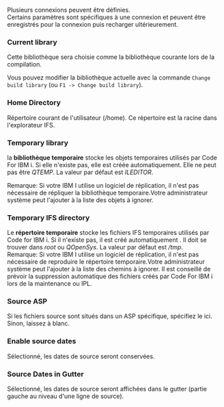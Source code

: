 Plusieurs connexions peuvent être définies.  
Certains paramètres sont spécifiques à une connexion et peuvent être enregistrés pour la connexion puis recharger ultérieurement.

### Current library

Cette bibliothèque sera choisie comme la bibliothèque courante lors de la compilation.

Vous pouvez modifier la bibliothèque actuelle avec la commande `Change build library` (ou  `F1 -> Change build library`).

### Home Directory 

Répertoire courant de l'utilisateur (/home).
Ce répertoire est la racine dans l'explorateur IFS.

### Temporary library

la **bibliothèque temporaire** stocke les objets temporaires utilisés par Code For IBM i. Si elle n'existe pas, elle est créée automatiquement. Elle ne peut pas être *QTEMP*.
La valeur par défaut est *ILEDITOR*.  

Remarque: Si votre IBM I utilise un logiciel de réplication, il n'est pas nécessaire de répliquer la bibliothèque temporaire.Votre administrateur système peut l'ajouter à la liste des objets à ignorer.

### Temporary IFS directory

Le **répertoire temporaire** stocke les fichiers IFS temporaires utilisés par Code for IBM i. Si il n'existe pas, il est créé automatiquement . Il doit se trouver dans *root* ou *QOpenSys*.
La valeur par défaut est */tmp*.  
Remarque: Si votre IBM I utilise un logiciel de réplication, il n'est pas nécessaire de reproduire le répertoire temporaire.Votre administrateur système peut l'ajouter à la liste des chemins à ignorer.
Il est conseillé de prévoir la suppression automatique des fichiers créés par Code For IBM i lors de la maintenance ou IPL.

### Source ASP

Si les fichiers source sont situés dans un ASP spécifique, spécifiez le ici.
Sinon, laissez à blanc.

### Enable source dates

Sélectionné, les dates de source seront conservées.

### Source Dates in Gutter

Sélectionné, les dates de source seront affichées dans le gutter (partie gauche au niveau d'une ligne de source).